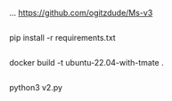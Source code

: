 ...
https://github.com/ogitzdude/Ms-v3
```

```
pip install -r requirements.txt
```

```
docker build -t ubuntu-22.04-with-tmate .
```

```
python3 v2.py
```
